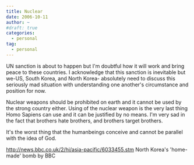 ```yaml
---
title: Nuclear
date: 2006-10-11
author: ~
#draft: true
categories:
  - personal
tag:
  - personal
---
```




UN sanction is about to happen but I'm doubtful how it will work and bring peace to these countries. I acknowledge that this sanction is inevitable but we-US, South Korea, and North Korea- absolutely need to discuss this seriously mad situation with understanding one another's circumstance and position for now. 

Nuclear weapons should be prohibited on earth and it cannot be used by the strong country either. Using of the nuclear weapon is the very last thing Homo Sapiens can use and it can be justified by no means. I'm very sad in the fact that brothers hate brothers, and brothers target brothers.

It's the worst thing that the humanbeings conceive and cannot be parallel with the idea of God.

http://news.bbc.co.uk/2/hi/asia-pacific/6033455.stm
North Korea's 'home-made' bomb by BBC


 






